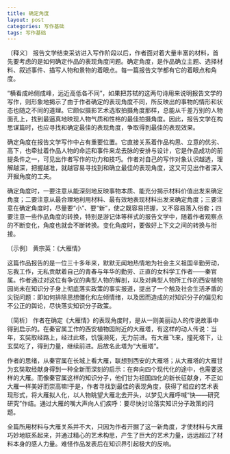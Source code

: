 ```yaml
---
title: 确定角度
layout: post
categories: 写作基础
tags: 写作基础
---
```


〔释义〕 报告文学结束采访进入写作阶段以后，作者面对着大量丰富的材料，首先要考虑的是如何确定作品的表现角度问题。确定角度，是作品确立主题、选择材料、叙述事件、描写人物和景物的着眼点。每一篇报告文学都有它的着眼点和角度。

“横看成岭侧成峰，远近高低各不同”，如果把苏轼的这两句诗用来说明报告文学的写作，则形象地揭示了由于作者确定的表现角度不同，所反映出的事物的情形和状态也随之不同的道理。它颇似摄影艺术选取拍摄角度那样，总能从千差万别的人物面孔上，找到最逼真地映现人物气质和性格的最佳拍摄角度。因此，报告文学在构思谋篇时，也应寻找和确定最佳的表现角度，争取得到最佳的表现效果。

确定角度在报告文学写作中占有重要位置。它直接关系着作品构思、立意的优劣、高下，也牵扯着作品人物的命运和事件来龙去脉的安排与设计，它是作品成功的前提条件之一，可见出作者写作的功力和技巧。作者对自己的写作对象认识越透，理解越深，把握越准，就越容易寻找到和确立最佳的表现角度，这又可见出作者深入开掘角度的工夫。

确定角度时，一要注意从能深刻地反映事物本质、能充分揭示材料价值出发来确定角度；二要注意从最合理地利用材料、最有效地表现材料出发来确定角度；三要注意在确定角度时，尽量要“小”、要“新”，使之既容易把握，又不容易落入俗套；四要注意一些作品角度的转换，特别是游记体等样式的报告文学中，随着作者观察点的不断变化，角度也就会不断转换。变化角度时，要做好上下文之间的转换与衔接。

〔示例〕 黄宗英：《大雁情》

这篇作品报告的是一位三十多年来，默默无闻地热情地为社会主义祖国辛勤劳动，忘我工作，无私贡献着自己的青春与年华的勤劳、正直的女科学工作者——秦官属。作者通过对这位有争议的典型人物的解剖，以及对典型人物所工作的西安植物园尚未在知识分子身上彻底落实政策的事实报道，提出了一个触及社会生活矛盾的尖锐问题：即如何排除思想僵化和左倾情绪，以及因而造成的对知识分子的偏见和不公正的舆论，尽快落实知识分子政策。

〔简析〕 作者在确定《大雁情》的表现角度时，是从一则美丽动人的传说故事中得到启示的。在秦官属工作的西安植物园附近的大雁塔，有这样的动人传说：当年，玄奘取经路上，经过此塔，饥饿濒死，无力前进。有大雁飞来，撞死塔下，让玄奘吃了，得到力量，继续前进。后故名此塔为“大雁塔”。

作者的思绪，从秦官属在长城上看大雁，联想到西安的大雁塔；从大雁塔的大雁甘为玄奘取经献身得到一种全新而深刻的启示：在奔向四个现代化的途中，也需要这样的大雁。而像秦官属这样的知识分子，他们甘为祖国四化的新长征献身，不正如大雁一样美好而崇高嘛!于是，作者寻找到最佳的表现角度，获得了相应的艺术表现形式，将大雁拟人化，以人物眺望大雁北去开头，以梦见大雁呼喊“快——研究研究”作结。通过大雁的嘴大声向人们疾呼：要尽快讨论落实知识分子政策的问题。

全篇所用材料与大雁关系并不大，只因为作者开掘了这一新角度，才使材料与大雁巧妙地联系起来，并通过精心的艺术构思，产生了巨大的艺术力量，远远超过了材料本身的感人力量。难怪作品发表后在知识界引起极大的反响。 